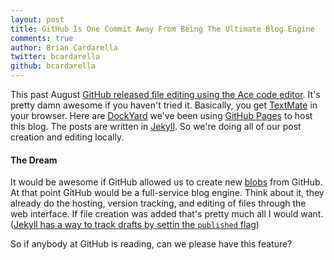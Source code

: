 ```yaml
---
layout: post
title: GitHub Is One Commit Away From Being The Ultimate Blog Engine
comments: true
author: Brian Cardarella
twitter: bcardarella
github: bcardarella
---
```


This past August [GitHub released file editing using the Ace code
editor](https://github.com/blog/905-edit-like-an-ace). It's pretty damn
awesome if you haven't tried it. Basically, you get
[TextMate](http://macromates.com) in your
browser. Here are [DockYard](http://dockyard.com) we've been using
[GitHub Pages](http://pages.github.com/) to host this blog. The posts
are written in [Jekyll](https://github.com/mojombo/jekyll). So we're
doing all of our post creation and editing locally.

#### The Dream ####

It would be awesome if GitHub allowed us to create new [blobs](http://book.git-scm.com/1_the_git_object_model.html) from GitHub.
At that point GitHub would be a full-service blog engine. Think about it, they already do the
hosting, version tracking, and editing of files through the web
interface. If file creation was added that's pretty much all I would
want. ([Jekyll has a way to track drafts by settin the `published`
flag](https://github.com/mojombo/jekyll/wiki/YAML-Front-Matter))

So if anybody at GitHub is reading, can we please have this feature?
